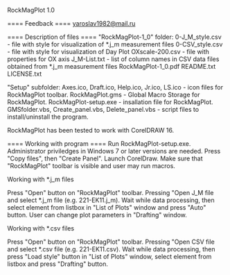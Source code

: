 RockMagPlot 1.0

==== Feedback ====
yaroslav1982@mail.ru

==== Description of files ====
"RockMagPlot-1_0" folder:
0-J_M_style.csv - file with style for visualization of *.j_m measurement files
0-CSV_style.csv - file with style for visualization of Day Plot
OXscale-200.csv - file with properties for OX axis
J_M-List.txt - list of column names in CSV data files obtained from *.j_m measurement files
RockMagPlot-1_0.pdf
README.txt
LICENSE.txt

"Setup" subfolder:
Axes.ico, Draft.ico, Help.ico, Jr.ico, LS.ico - icon files for RockMagPlot toolbar.
RockMagPlot.gms - Global Macro Storage for RockMagPlot.
RockMagPlot-setup.exe - insallation file for RockMagPlot.
GMSfolder.vbs, Create_panel.vbs, Delete_panel.vbs - script files to install/uninstall the program.

RockMagPlot has been tested to work with CorelDRAW 16.


==== Working with program ====
Run RockMagPlot-setup.exe. Administrator priviledges in Windows 7 or later versions are needed. Press "Copy files", then "Create Panel".
Launch CorelDraw. Make sure that "RockMagPlot" toolbar is visible and user may run macros.


Working with *.j_m files

Press "Open" button on "RockMagPlot" toolbar. Pressing "Open J_M file and select *.j_m file (e.g. 221-EK11.j_m).
Wait while data processing, then select element from listbox in "List of Plots" window and press "Auto" button. User can change plot parameters in "Drafting" window.
	
Working with *.csv files 

Press "Open" button on "RockMagPlot" toolbar. Pressing "Open CSV file and select *.csv file (e.g. 221-EK11.csv).
Wait while data processing, then press "Load style" button in "List of Plots" window, select element from listbox  and press "Drafting" button.
